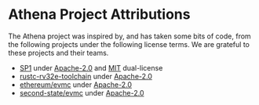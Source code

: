 # Athena Project Attributions

The Athena project was inspired by, and has taken some bits of code, from the following projects under the following license terms. We are grateful to these projects and their teams.

- [SP1](https://github.com/succinctlabs/sp1/) under [Apache-2.0](https://github.com/succinctlabs/sp1/blob/main/LICENSE-APACHE) and [MIT](https://github.com/succinctlabs/sp1/blob/main/LICENSE-MIT) dual-license
- [rustc-rv32e-toolchain](https://github.com/paritytech/rustc-rv32e-toolchain/) under [Apache-2.0](https://github.com/paritytech/rustc-rv32e-toolchain/?tab=Apache-2.0-1-ov-file#readme)
- [ethereum/evmc](https://github.com/ethereum/evmc) under [Apache-2.0](https://github.com/ethereum/evmc?tab=Apache-2.0-1-ov-file#readme)
- [second-state/evmc](https://github.com/second-state/evmc) under [Apache-2.0](https://github.com/second-state/evmc?tab=Apache-2.0-1-ov-file#readme)
